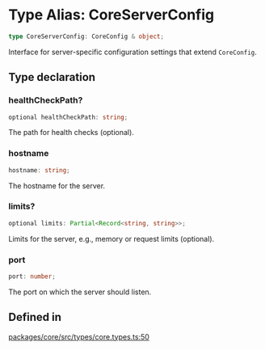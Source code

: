 # Type Alias: CoreServerConfig

```ts
type CoreServerConfig: CoreConfig & object;
```

Interface for server-specific configuration settings that extend `CoreConfig`.

## Type declaration

### healthCheckPath?

```ts
optional healthCheckPath: string;
```

The path for health checks (optional).

### hostname

```ts
hostname: string;
```

The hostname for the server.

### limits?

```ts
optional limits: Partial<Record<string, string>>;
```

Limits for the server, e.g., memory or request limits (optional).

### port

```ts
port: number;
```

The port on which the server should listen.

## Defined in

[packages/core/src/types/core.types.ts:50](https://github.com/vramework/vramework/blob/725723db2d3435e2df2b809e6609ff26f8be368c/packages/core/src/types/core.types.ts#L50)
